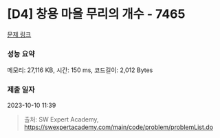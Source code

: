 # [D4] 창용 마을 무리의 개수 - 7465 

[문제 링크](https://swexpertacademy.com/main/code/problem/problemDetail.do?contestProbId=AWngfZVa9XwDFAQU) 

### 성능 요약

메모리: 27,116 KB, 시간: 150 ms, 코드길이: 2,012 Bytes

### 제출 일자

2023-10-10 11:39



> 출처: SW Expert Academy, https://swexpertacademy.com/main/code/problem/problemList.do